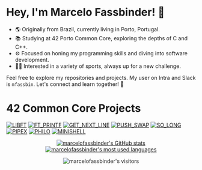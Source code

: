 # Hey, I'm Marcelo Fassbinder! 👋

- 🌎 Originally from Brazil, currently living in Porto, Portugal.
- 📚 Studying at 42 Porto Common Core, exploring the depths of C and C++.
- ⚙️ Focused on honing my programming skills and diving into software development.
- 🏋️‍♂️ Interested in a variety of sports, always up for a new challenge.

Feel free to explore my repositories and projects. My user on Intra and Slack is `mfassbin`. Let's connect and learn together! 🚀
# 42 Common Core Projects

[![LIBFT](https://github.com/marcelofassbinder/42_project_badges/blob/main/badges/libftn.png)](https://github.com/marcelofassbinder/42_LIBFT) [![FT_PRINTF](https://github.com/marcelofassbinder/42_project_badges/blob/main/badges/ft_printfn.png)](https://github.com/marcelofassbinder/42_FT_PRINTF)  [![GET_NEXT_LINE](https://github.com/marcelofassbinder/42_project_badges/blob/main/badges/get_next_linen.png)](https://github.com/marcelofassbinder/42_GET_NEXT_LINE) [![PUSH_SWAP](https://github.com/marcelofassbinder/42_project_badges/blob/main/badges/push_swapn.png)](https://github.com/marcelofassbinder/42_PUSH_SWAP) [![SO_LONG](https://github.com/marcelofassbinder/42_project_badges/blob/main/badges/so_longn.png)](https://github.com/marcelofassbinder/42_SO_LONG) [![PIPEX](https://github.com/marcelofassbinder/42_project_badges/blob/main/badges/pipexn.png)](https://github.com/marcelofassbinder/42_PIPEX) [![PHILO](https://github.com/marcelofassbinder/42_project_badges/blob/main/badges/philosophersn.png)](https://github.com/marcelofassbinder/42_PHILOSOPHERS) [![MINISHELL](https://github.com/marcelofassbinder/42_project_badges/blob/main/badges/minishelln.png)](https://github.com/marcelofassbinder/42_MINISHELL) 


<div align="center">

[![marcelofassbinder's GitHub stats](https://github-readme-stats.vercel.app/api?username=marcelofassbinder&count_private=true&include_all_commits=true&show_icons=true&hide=issues&hide_border=true&bg_color=00000000&theme=dark)](https://github.com/marcelofassbinder?tab=repositories) [![marcelofassbinder's most used languages](https://github-readme-stats.vercel.app/api/top-langs/?username=marcelofassbinder&layout=compact&hide_border=true&bg_color=00000000&theme=dark)](https://github.com/marcelofassbinder?tab=repositories)

<p align="center">
    <img alt="marcelofassbinder's visitors" src="https://komarev.com/ghpvc/?username=marcelofassbinder&color=8c36db&style=flat&label=visitors" />
</p>

</div>
